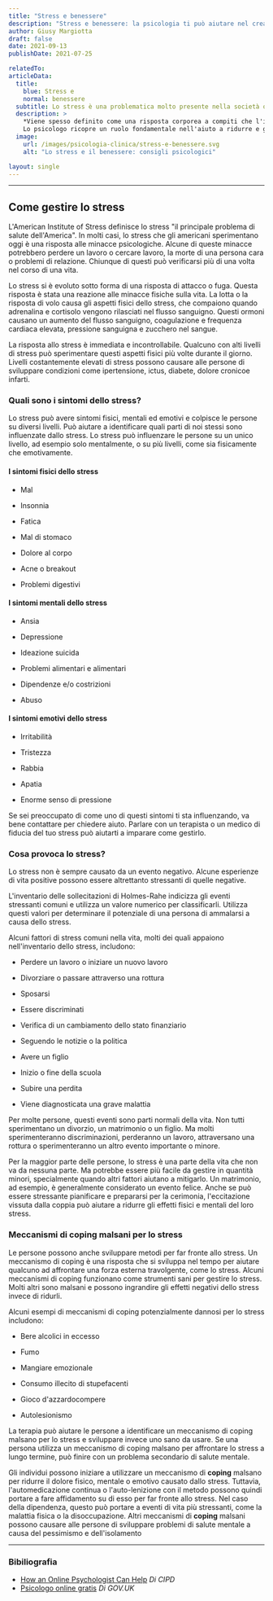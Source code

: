 ```yaml
---
title: "Stress e benessere"
description: "Stress e benessere: la psicologia ti può aiutare nel creare un nuovo alleato utilizzando le tecniche di stress management."
author: Giusy Margiotta
draft: false
date: 2021-09-13
publishDate: 2021-07-25

relatedTo:
articleData:
  title:
    blue: Stress e 
    normal: benessere
  subtitle: Lo stress è una problematica molto presente nella società odierna.
  description: >
    *Viene spesso definito come una risposta corporea a compiti che l'individuo percepisce come eccessivi. Ma ci sono anche aspetti emotivi e mentali dello stress. Un altro modo per definire lo stress potrebbe essere una risposta interna e condizionata alle pressioni esterne.
    Lo psicologo ricopre un ruolo fondamentale nell'aiuto a ridurre e gestire il livello di stress, ma anche a superare altri problemi psicosomatici che si sono sviluppati affrontando l'evento stressogeno per un certo periodo di tempo.*
  image:
    url: /images/psicologia-clinica/stress-e-benessere.svg
    alt: "Lo stress e il benessere: consigli psicologici"

layout: single
---
```



---

## Come gestire lo stress

L'American Institute of Stress definisce lo stress "il principale problema di salute dell'America". In molti casi, lo stress che gli americani sperimentano oggi è una risposta alle minacce psicologiche. Alcune di queste minacce potrebbero perdere un lavoro o cercare lavoro, la morte di una persona cara o problemi di relazione. Chiunque di questi può verificarsi più di una volta nel corso di una vita.

Lo stress si è evoluto sotto forma di una risposta di attacco o fuga. Questa risposta è stata una reazione alle minacce fisiche sulla vita. La lotta o la risposta di volo causa gli aspetti fisici dello stress, che compaiono quando adrenalina e cortisolo vengono rilasciati nel flusso sanguigno. Questi ormoni causano un aumento del flusso sanguigno, coagulazione e frequenza cardiaca elevata, pressione sanguigna e zucchero nel sangue.

La risposta allo stress è immediata e incontrollabile. Qualcuno con alti livelli di stress può sperimentare questi aspetti fisici più volte durante il giorno. Livelli costantemente elevati di stress possono causare alle persone di sviluppare condizioni come ipertensione, ictus, diabete, dolore cronicoe infarti.

### Quali sono i sintomi dello stress?

Lo stress può avere sintomi fisici, mentali ed emotivi e colpisce le persone su diversi livelli. Può aiutare a identificare quali parti di noi stessi sono influenzate dallo stress. Lo stress può influenzare le persone su un unico livello, ad esempio solo mentalmente, o su più livelli, come sia fisicamente che emotivamente.

#### I sintomi fisici dello stress

- Mal

- Insonnia

- Fatica

- Mal di stomaco

- Dolore al corpo

- Acne o breakout

- Problemi digestivi

#### I sintomi mentali dello stress 

- Ansia

- Depressione

- Ideazione suicida

- Problemi alimentari e alimentari

- Dipendenze e/o costrizioni

- Abuso

#### I sintomi emotivi dello stress

- Irritabilità

- Tristezza

- Rabbia

- Apatia

- Enorme senso di pressione

Se sei preoccupato di come uno di questi sintomi ti sta influenzando, va bene contattare per chiedere aiuto. Parlare con un terapista o un medico di fiducia del tuo stress può aiutarti a imparare come gestirlo.

### Cosa provoca lo stress?

Lo stress non è sempre causato da un evento negativo. Alcune esperienze di vita positive possono essere altrettanto stressanti di quelle negative.

L'inventario delle sollecitazioni di Holmes-Rahe indicizza gli eventi stressanti comuni e utilizza un valore numerico per classificarli. Utilizza questi valori per determinare il potenziale di una persona di ammalarsi a causa dello stress.

Alcuni fattori di stress comuni nella vita, molti dei quali appaiono nell'inventario dello stress, includono:

- Perdere un lavoro o iniziare un nuovo lavoro

- Divorziare o passare attraverso una rottura

- Sposarsi

- Essere discriminati

- Verifica di un cambiamento dello stato finanziario

- Seguendo le notizie o la politica

- Avere un figlio

- Inizio o fine della scuola

- Subire una perdita

- Viene diagnosticata una grave malattia

Per molte persone, questi eventi sono parti normali della vita. Non tutti sperimentano un divorzio, un matrimonio o un figlio. Ma molti sperimenteranno discriminazioni, perderanno un lavoro, attraversano una rottura o sperimenteranno un altro evento importante o minore.

Per la maggior parte delle persone, lo stress è una parte della vita che non va da nessuna parte. Ma potrebbe essere più facile da gestire in quantità minori, specialmente quando altri fattori aiutano a mitigarlo. Un matrimonio, ad esempio, è generalmente considerato un evento felice. Anche se può essere stressante pianificare e prepararsi per la cerimonia, l'eccitazione vissuta dalla coppia può aiutare a ridurre gli effetti fisici e mentali del loro stress.

### Meccanismi di coping malsani per lo stress

Le persone possono anche sviluppare metodi per far fronte allo stress. Un meccanismo di coping è una risposta che si sviluppa nel tempo per aiutare qualcuno ad affrontare una forza esterna travolgente, come lo stress. Alcuni meccanismi di coping funzionano come strumenti sani per gestire lo stress. Molti altri sono malsani e possono ingrandire gli effetti negativi dello stress invece di ridurli.

Alcuni esempi di meccanismi di coping potenzialmente dannosi per lo stress includono:

- Bere alcolici in eccesso

- Fumo

- Mangiare emozionale

- Consumo illecito di stupefacenti

- Gioco d'azzardocompere

- Autolesionismo

La terapia può aiutare le persone a identificare un meccanismo di coping malsano per lo stress e sviluppare invece uno sano da usare. Se una persona utilizza un meccanismo di coping malsano per affrontare lo stress a lungo termine, può finire con un problema secondario di salute mentale.

Gli individui possono iniziare a utilizzare un meccanismo di **coping** malsano per ridurre il dolore fisico, mentale o emotivo causato dallo stress. Tuttavia, l'automedicazione continua o l'auto-lenizione con il metodo possono quindi portare a fare affidamento su di esso per far fronte allo stress. Nel caso della dipendenza, questo può portare a eventi di vita più stressanti, come la malattia fisica o la disoccupazione. Altri meccanismi di **coping** malsani possono causare alle persone di sviluppare problemi di salute mentale a causa del pessimismo e dell'isolamento

***

### Bibiliografia

- [How an Online Psychologist Can Help](https://peopleskillshub.cipd.co.uk/planning-people-strategy/stress-wellbeing#:~:text=Whilst%20not%20clearly%20defined%20in%20the%20legislation%2C%20which,environment%2C%20the%20culture%2C%20their%20experiences%20and%20work%20organisation.) *Di CIPD*
- [Psicologo online gratis](https://www.gov.uk/government/publications/working-for-a-healthier-tomorrow-work-and-health-in-britain) *Di GOV.UK*